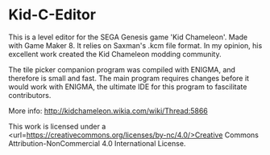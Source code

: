 # Kid-C-Editor

This is a level editor for the SEGA Genesis game 'Kid Chameleon'. Made with Game Maker 8. It relies on Saxman's .kcm file format. In my opinion, his excellent work created the Kid Chameleon modding community.

The tile picker companion program was compiled with ENIGMA, and therefore is small and fast.
The main program requires changes before it would work with ENIGMA, the ultimate IDE for this program to fascilitate contributors.

More info: http://kidchameleon.wikia.com/wiki/Thread:5866

This work is licensed under a <url=https://creativecommons.org/licenses/by-nc/4.0/>Creative Commons Attribution-NonCommercial 4.0 International License</url>.
